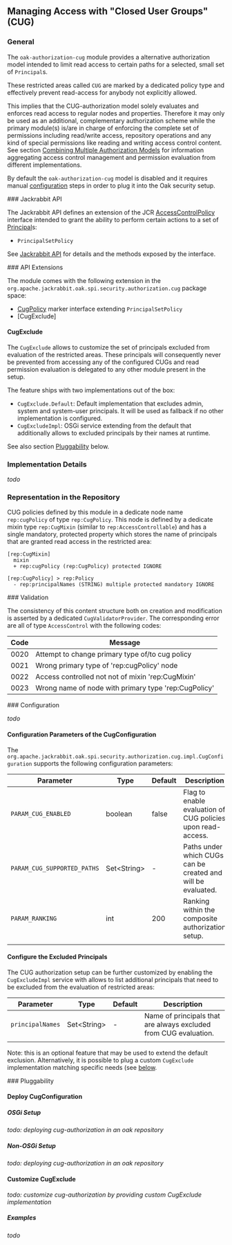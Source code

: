 <!--
   Licensed to the Apache Software Foundation (ASF) under one or more
   contributor license agreements.  See the NOTICE file distributed with
   this work for additional information regarding copyright ownership.
   The ASF licenses this file to You under the Apache License, Version 2.0
   (the "License"); you may not use this file except in compliance with
   the License.  You may obtain a copy of the License at

       http://www.apache.org/licenses/LICENSE-2.0

   Unless required by applicable law or agreed to in writing, software
   distributed under the License is distributed on an "AS IS" BASIS,
   WITHOUT WARRANTIES OR CONDITIONS OF ANY KIND, either express or implied.
   See the License for the specific language governing permissions and
   limitations under the License.
-->

Managing Access with "Closed User Groups" (CUG)
--------------------------------------------------------------------------------

### General

The `oak-authorization-cug` module provides a alternative authorization model
intended to limit read access to certain paths for a selected, small set of
`Principal`s.

These restricted areas called `CUG` are marked by a dedicated policy type and
effectively prevent read-access for anybody not explicitly allowed.

This implies that the CUG-authorization model solely evaluates and enforces read 
access to regular nodes and properties. Therefore it may only be used as an additional, 
complementary authorization scheme while the primary module(s) is/are in charge 
of enforcing the complete set of permissions including read/write access,
repository operations and any kind of special permissions like reading and
writing access control content. See section [Combining Multiple Authorization Models](composite.html)
for information aggregating access control management and permission evaluation
from different implementations.

By default the `oak-authorization-cug` model is disabled and it requires
manual [configuration](#configuration) steps in order to plug it into the Oak 
security setup.

<a name="jackrabbit_api"/>
### Jackrabbit API

The Jackrabbit API defines an extension of the JCR [AccessControlPolicy] interface 
intended to grant the ability to perform certain actions to a set of
[Principal]s:

- `PrincipalSetPolicy`

See [Jackrabbit API](http://svn.apache.org/repos/asf/jackrabbit/trunk/jackrabbit-api/src/main/java/org/apache/jackrabbit/api/security/authorization/PrincipalSetPolicy.java) 
for details and the methods exposed by the interface.

<a name="api_extensions"/>
### API Extensions

The module comes with the following extension in the 
`org.apache.jackrabbit.oak.spi.security.authorization.cug` package space:

- [CugPolicy] marker interface extending `PrincipalSetPolicy`
- [CugExclude]

#### CugExclude

The `CugExclude` allows to customize the set of principals excluded from evaluation
of the restricted areas. These principals will consequently never be prevented 
from accessing any of the configured CUGs and read permission evaluation is 
delegated to any other module present in the setup.

The feature ships with two implementations out of the box:

- `CugExclude.Default`: Default implementation that excludes admin, system and 
system-user principals. It will be used as fallback if no other implementation is configured.
- `CugExcludeImpl`: OSGi service extending from the default that additionally 
allows to excluded principals by their names at runtime.

See also section [Pluggability](#pluggability) below.                            

### Implementation Details

_todo_

### Representation in the Repository

CUG policies defined by this module in a dedicate node name `rep:cugPolicy` of 
type `rep:CugPolicy`. This node is defined by a dedicate mixin type 
`rep:CugMixin` (similar to `rep:AccessControllable`) and has a single mandatory,
protected property which stores the name of principals that are granted read
access in the restricted area:

    [rep:CugMixin]
      mixin
      + rep:cugPolicy (rep:CugPolicy) protected IGNORE
      
    [rep:CugPolicy] > rep:Policy
      - rep:principalNames (STRING) multiple protected mandatory IGNORE

<a name="validation"/>
### Validation

The consistency of this content structure both on creation and modification is
asserted by a dedicated `CugValidatorProvider`. The corresponding error are
all of type `AccessControl` with the following codes:

| Code              | Message                                                  |
|-------------------|----------------------------------------------------------|
| 0020              | Attempt to change primary type of/to cug policy          |
| 0021              | Wrong primary type of 'rep:cugPolicy' node               |
| 0022              | Access controlled not not of mixin 'rep:CugMixin'        |
| 0023              | Wrong name of node with primary type 'rep:CugPolicy'     |

<a name="configuration"/>
### Configuration

_todo_

#### Configuration Parameters of the CugConfiguration

The `org.apache.jackrabbit.oak.spi.security.authorization.cug.impl.CugConfiguration` 
supports the following configuration parameters:

| Parameter                   | Type           | Default  | Description |
|-----------------------------|----------------|----------|-------------|
| `PARAM_CUG_ENABLED`         | boolean        | false    | Flag to enable evaluation of CUG policies upon read-access.  |
| `PARAM_CUG_SUPPORTED_PATHS` | Set\<String\>  | \-       | Paths under which CUGs can be created and will be evaluated. |
| `PARAM_RANKING`             | int            | 200      | Ranking within the composite authorization setup.            |
| | | | |

#### Configure the Excluded Principals

The CUG authorization setup can be further customized by enabling the 
`CugExcludeImpl` service with allows to list additional principals that need
to be excluded from the evaluation of restricted areas:

| Parameter                   | Type           | Default  | Description |
|-----------------------------|----------------|----------|-------------|
| `principalNames`            | Set\<String\>  | \-       | Name of principals that are always excluded from CUG evaluation.  |
| | | | |

Note: this is an optional feature that may be used to extend the default exclusion. 
Alternatively, it is possible to plug a custom `CugExclude` implementation matching 
specific needs (see [below](#pluggability).

<a name="pluggability"/>
### Pluggability

#### Deploy CugConfiguration

##### OSGi Setup

_todo: deploying cug-authorization in an oak repository_

##### Non-OSGi Setup

_todo: deploying cug-authorization in an oak repository_

#### Customize CugExclude
 
_todo: customize cug-authorization by providing custom CugExclude implementation_ 

##### Examples

_todo_

<!-- hidden references -->
[Principal]: http://docs.oracle.com/javase/7/docs/api/java/security/Principal.html
[AccessControlPolicy]: http://www.day.com/specs/javax.jcr/javadocs/jcr-2.0/javax/jcr/security/AccessControlPolicy.html
[CugPolicy]: /oak/docs/apidocs/org/apache/jackrabbit/oak/spi/security/authorization/cug/CugPolicy.html